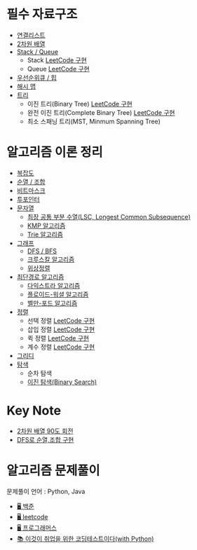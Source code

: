 # 필수 자료구조
* [연결리스트](note/dataStructure/linked_list.md)
* [2차원 배열](note/dataStructure/2dm_list.md)
* [Stack / Queue](note/dataStructure/stack_queue.md)
    * Stack [LeetCode 구현]()
    * Queue [LeetCode 구현]()
* [우선순위큐 / 힙](note/dataStructure/prqueue_heap.md)
* [해시 맵](note/dataStructure/hash_map.md)
* [트리](note/dataStructure/tree/tree.md)
    * 이진 트리(Binary Tree) [LeetCode 구현](note/dataStructure/tree/binary_tree.md)
    * 완전 이진 트리(Complete Binary Tree) [LeetCode 구현]()
    * 최소 스패닝 트리(MST, Minmum Spanning Tree)

# 알고리즘 이론 정리
* [복잡도](note/algorithm/complexity.md)
* [순열 / 조합]()
* [비트마스크]()
* [투포인터]()
* [문자열]()
    * [최장 공통 부분 수열(LSC, Longest Common Subsequence)]()
    * [KMP 알고리즘]()
    * [Trie 알고리즘]()
* [그래프]()
    * [DFS / BFS](note/algorithm/DFS_BFS.md)
    * [크루스칼 알고리즘]()
    * [위상정렬]()
* [최단경로 알고리즘](note/algorithm/최단경로_알고리즘/shortestPath.md)
    * [다익스트라 알고리즘](note/algorithm/최단경로_알고리즘/dijstra.md)
    * [플로이드-워셜 알고리즘](note/algorithm/최단경로_알고리즘/flowed-warshall.md)
    * [벨만-포드 알고리즘](note/algorithm/최단경로_알고리즘/bellman_ford.md)
* [정렬](/note/algorithm/sort.md)
    * 선택 정렬 [LeetCode 구현]()
    * 삽입 정렬 [LeetCode 구현]()
    * 퀵 정렬 [LeetCode 구현]()
    * 계수 정렬 [LeetCode 구현]()
* [그리디](/note/algorithm/greedy.md)
* [탐색](note/algorithm/search.md)
    * 순차 탐색
    * [이진 탐색(Binary Search)](note/algorithm/binary_search.md)

# Key Note
* [2차원 배열 90도 회전](note/keyNote/rotateMatrix.md)
* [DFS로 순열,조합 구현](note/keyNote/dfsPerCombi.md)

# 알고리즘 문제풀이
문제풀이 언어 : Python, Java
* [🖥 백준](exercise/baekjoon)
* [🖥 leetcode](exercise/leetcode)
* [🖥 프로그래머스](exercise/programmers)
* [📚 이것이 취업을 위한 코딩테스트이다(with Python)](https://github.com/SeeunChoi1/python-for-coding-test)